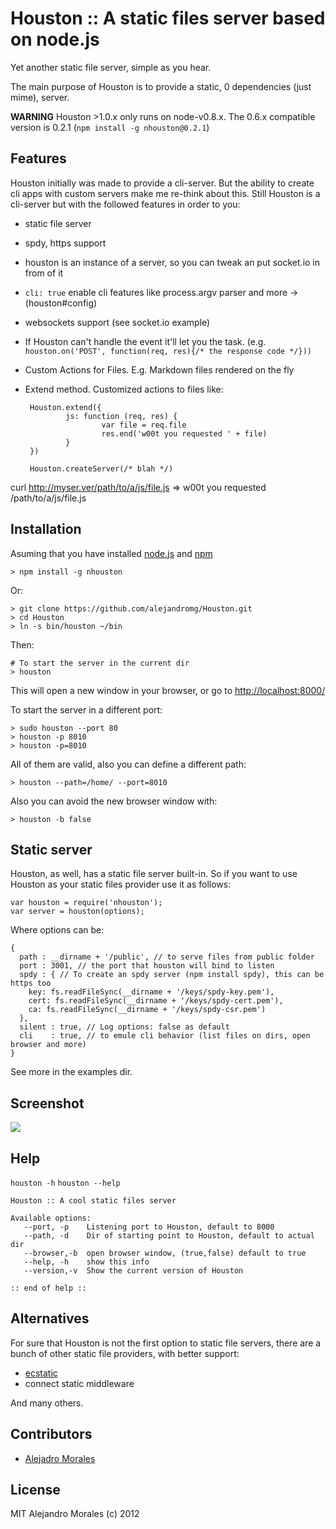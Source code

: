   # Houston :: A static files server based on node.js
 
Yet another static file server, simple as you hear.

The main purpose of Houston is to provide a static, 0 dependencies (just mime), server. 

**WARNING** Houston >1.0.x only runs on node-v0.8.x. The 0.6.x compatible version is 0.2.1 (`npm install -g nhouston@0.2.1`)

## Features

Houston initially was made to provide a cli-server. But the ability to create cli apps with custom servers make me re-think about this. Still Houston is a cli-server but with the followed features in order to you:

-  static file server
-  spdy, https support
-  houston is an instance of a server, so you can tweak an put socket.io in from of it
-  `cli: true` enable cli features like process.argv parser and more -> (houston#config)
-  websockets support (see socket.io example)
- If Houston can't handle the event it'll let you the task. (e.g. `houston.on('POST', function(req, res){/* the response code */}))`
-  Custom Actions for Files. E.g. Markdown files rendered on the fly
-  Extend method. Customized actions to files like:

        
        Houston.extend({
                js: function (req, res) {                       
                        var file = req.file
                        res.end('w00t you requested ' + file)
                }
        })
        
        Houston.createServer(/* blah */)

  curl http://myser.ver/path/to/a/js/file.js
  => w00t you requested /path/to/a/js/file.js


## Installation

Asuming that you have installed [node.js](http://nodejs.org) and [npm](http://npmjs.org)
    
    > npm install -g nhouston

Or:

    > git clone https://github.com/alejandromg/Houston.git
    > cd Houston
    > ln -s bin/houston ~/bin
    

Then:
   
    # To start the server in the current dir 
    > houston 

This will open a new window in your browser, or go to [http://localhost:8000/](http://localhost:8000/)

To start the server in a different port:

    > sudo houston --port 80
    > houston -p 8010
    > houston -p=8010

All of them are valid, also you can define a different path:

    > houston --path=/home/ --port=8010

Also you can avoid the new browser window with:

    > houston -b false

## Static server

Houston, as well, has a static file server built-in. So if you want to use Houston as your static files provider use it as follows:

    var houston = require('nhouston');
    var server = houston(options);

Where options can be:

    { 
      path : __dirname + '/public', // to serve files from public folder
      port : 3001, // the port that houston will bind to listen
      spdy : { // To create an spdy server (npm install spdy), this can be https too
        key: fs.readFileSync(__dirname + '/keys/spdy-key.pem'),
        cert: fs.readFileSync(__dirname + '/keys/spdy-cert.pem'),
        ca: fs.readFileSync(__dirname + '/keys/spdy-csr.pem')
      },
      silent : true, // Log options: false as default
      cli    : true, // to emule cli behavior (list files on dirs, open browser and more)
    }

See more in the examples dir.

## Screenshot

<img src="http://dl.dropbox.com/u/29662133/Pantallazo-Houston%20%3A%3A%20-home-alejandromg-dev-blackbox%20-%20Google%20Chrome.png" />

## Help

`houston -h`
`houston --help`

    Houston :: A cool static files server

    Available options:
       --port, -p    Listening port to Houston, default to 8000 
       --path, -d    Dir of starting point to Houston, default to actual dir
       --browser,-b  open browser window, (true,false) default to true
       --help, -h    show this info
       --version,-v  Show the current version of Houston

    :: end of help ::

## Alternatives

For sure that Houston is not the first option to static file servers, there are a bunch of other static file providers, with better support:

-  [ecstatic](https://github.com/jesusabdullah/node-ecstatic)
-  connect static middleware

And many others.

## Contributors

- [Alejadro Morales](http://github.com/alejandromg)

## License

MIT
Alejandro Morales (c) 2012